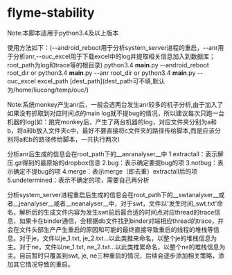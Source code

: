 # flyme-stability

Note:本脚本适用于python3.4及以上版本

使用方法如下：(--android_reboot用于分析system_server进程的重启，--anr用于分析anr,--ouc_excel用于下载excel中的log并提取相关信息加入到数据库；root_path为log和trace等的根目录)
python3.4 __main__.py --android_reboot root_dir
or
python3.4 __main__.py --anr root_dir
or
python3.4 __main__.py --ouc_excel excel_path \[dest_path\](dest_path可不填,默认为/home/liucong/temp/ouc/)

Note:系统monkey产生anr后，一般会选两台发生anr较多的机子分析,由于加入了如果没有抓取到对应时间点的main
log就不提bug的情况，所以建议每次只跑一台机器的log(如：跑完monkey后，产生了两台机器的log，对应文件夹分别为a和b，将a和b放入文件夹c中，最好不要直接将c文件夹的路径传给脚本,而是应该分别将a和b的路径传给脚本，一共执行两次)


分析anr后生成的信息会在root_path下的__anranalyser__中
1.extractall：表示解压.gz得到的最原始的dropbox信息
2.bug：表示确定要提bug的项
3.notbug：表示确定不提bug的项
4.merge：表示merge（即去重）extractall后的项
5.undetermined：表示不确定的项，需要自己再分析

分析system_server进程重启后生成的信息会在root_path下的__swtanalyser__或者__jeanalyser__或者__neanalyser__中，对于swt，文件以'发生时间_swt.txt'命名，解析后的生成文件内容为发生swt前后最合适的时间点对应thread的trace信息，如果卡在binder通信，会根据db文件找到binder对端相应thread的trace，并会在文件头部生产产生重启的原因和可能的最终直接导致重启的线程的堆栈等信息。对于je，文件以je_1.txt, je_2.txt...以此类推来命名，以整个je的堆栈信息为主。对于ne，文件以ne_1.txt, ne_2.txt...以此类推累命名，以整个ne的堆栈信息为主。目前暂时只覆盖到swt, je, ne三种重启的情况，后续会逐步添加相关策略，添加其它情况导致的重启。
